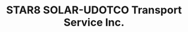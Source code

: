 ---
title: "STAR8 SOLAR-UDOTCO Transport Service Inc."
url: /lapu-lapu-city-cebu/star8-solar-udotco-transport-service-inc/
shop: Autowerkstatt
---